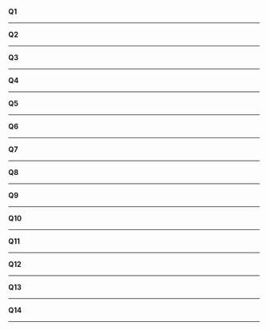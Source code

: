 **Q1**

---
**Q2**

---
**Q3**

---
**Q4**

---
**Q5**

---
**Q6**

---
**Q7**

---
**Q8**

---
**Q9**

---
**Q10**

---
**Q11**

---
**Q12**

---
**Q13**

---
**Q14**

---